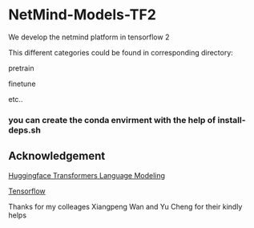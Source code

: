 # NetMind-Models-TF2
We develop the netmind platform in tensorflow 2

This different categories could be found in corresponding directory: 

pretrain 

finetune

etc..

### you can create the conda envirment with the help of install-deps.sh

## Acknowledgement ##
[Huggingface Transformers Language Modeling](https://github.com/huggingface/transformers/blob/master/examples/tensorflow/language-modeling/run_clm.py)

[Tensorflow](https://www.tensorflow.org/) 

Thanks for my colleages Xiangpeng Wan and Yu Cheng for their kindly helps
